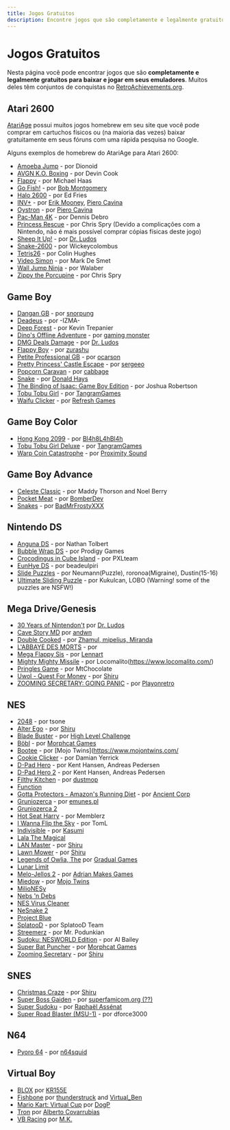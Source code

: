 ```yaml
---
title: Jogos Gratuitos
description: Encontre jogos que são completamente e legalmente gratuitos para baixar e jogar em seus emuladores. Muitos deles têm conjuntos de conquistas no RetroAchievements.
---
```


# Jogos Gratuitos

Nesta página você pode encontrar jogos que são **completamente e legalmente gratuitos para baixar e jogar em seus emuladores**. Muitos deles têm conjuntos de conquistas no [RetroAchievements.org](https://retroachievements.org).

## Atari 2600

[AtariAge](https://atariage.com/) possui muitos jogos homebrew em seu site que você pode comprar em cartuchos físicos ou (na maioria das vezes) baixar gratuitamente em seus fóruns com uma rápida pesquisa no Google.

Alguns exemplos de homebrew do AtariAge para Atari 2600:

- [Amoeba Jump](http://atariage.com/forums/topic/280211-amoeba-jump/) - por Dionoid
- [AVGN K.O. Boxing](https://atariage.com/forums/topic/149089-angry-video-game-nerd-ko-boxing/) - por Devin Cook
- [Flappy](https://atariage.com/forums/topic/222161-flappy-my-1st-released-game/) - por Michael Haas
- [Go Fish!](https://www.atariage.com/software_page.php?SoftwareLabelID=2721) - por [Bob Montgomery](https://www.atariage.com/programmer_page.php?ProgrammerID=319)
- [Halo 2600](https://atariage.com/forums/topic/166916-halo-for-the-2600-released-at-cge-download-the-game-here/) - por Ed Fries
- [INV+](https://atariage.com/software_page.php?SoftwareLabelID=2691) - por [Erik Mooney](https://atariage.com/programmer_page.php?ProgrammerID=137), [Piero Cavina](https://atariage.com/programmer_page.php?ProgrammerID=138)
- [Oystron](https://atariage.com/software_page.php?SoftwareLabelID=869) - por [Piero Cavina](https://atariage.com/programmer_page.php?ProgrammerID=138)
- [Pac-Man 4K](https://atariage.com/forums/topic/277992-pac-man-4k-old-vs-new-clarification-2600/) - por Dennis Debro
- [Princess Rescue](https://atariage.com/forums/topic/215058-princess-rescue-binaries-released/) - por Chris Spry (Devido a complicações com a Nintendo, não é mais possível comprar cópias físicas deste jogo)
- [Sheep It Up!](https://drludos.itch.io/sheep-it-up-2600) - por [Dr. Ludos](https://drludos.itch.io/)
- [Snake-2600](https://atariage.com/forums/blogs/entry/7740-snake-2600/) - por Wickeycolombus
- [Tetris26](https://github.com/udibr/tetris26) - por Colin Hughes
- [Video Simon](https://atariage.com/software_page.php?SoftwareLabelID=873) - por Mark De Smet
- [Wall Jump Ninja](https://atariage.com/forums/topic/232200-ninja-wall-jump-game-wip/page-6#entry3154689) - por Walaber
- [Zippy the Porcupine](https://atariage.com/forums/topic/269247-zippy-the-porcupine-binary-released/) - por Chris Spry

## Game Boy

- [Dangan GB](https://snorpung.itch.io/dangan-gb) - por [snorpung](https://snorpung.itch.io/)
- [Deadeus](https://izma.itch.io/deadeus) - por -IZMA-
- [Deep Forest](https://small.itch.io/deep-forest) - por Kevin Trepanier
- [Dino's Offline Adventure](https://gaming-monster.itch.io/dinos-offline-adventure) - por [gaming monster](https://gaming-monster.itch.io/)
- [DMG Deals Damage](https://drludos.itch.io/dmg-deals-damage) - por [Dr. Ludos](https://drludos.itch.io/)
- [Flappy Boy](https://zurashu.itch.io/flappy-boy) - por [zurashu](https://zurashu.itch.io/)
- [Petite Professional GB](https://ocarson.itch.io/petite-professional-gb) - por [ocarson](https://ocarson.itch.io/)
- [Pretty Princess' Castle Escape](https://sergeeo.itch.io/pretty-princess-castle-escape) - por [sergeeo](https://sergeeo.itch.io/)
- [Popcorn Caravan](https://cabbage.itch.io/gbjam6) - por [cabbage](https://cabbage.itch.io/)
- [Snake](https://donaldhays.com/projects/snake/) - por [Donald Hays](https://donaldhays.com/)
- [The Binding of Isaac: Game Boy Edition](https://jrob774.itch.io/the-binding-of-isaac-gbjam8-edition) - por Joshua Robertson
- [Tobu Tobu Girl](https://tangramgames.dk/tobutobugirl/) - por [TangramGames](https://tangramgames.dk/)
- [Waifu Clicker](https://refreshgames.itch.io/waifu-clicker) - por [Refresh Games](https://refreshgames.itch.io/)

## Game Boy Color

- [Hong Kong 2099](https://bl4h8l4hbl4h.itch.io/hong-kong-2099-for-gameboy) - por [Bl4h8L4hBl4h](https://retroachievements.org/user/Bl4h8L4hBl4h)
- [Tobu Tobu Girl Deluxe](https://tangramgames.dk/tobutobugirldx/) - por [TangramGames](https://tangramgames.dk/)
- [Warp Coin Catastrophe](http://game.warp.world/) - por [Proximity Sound](https://proximitysound.itch.io/)

## Game Boy Advance

- [Celeste Classic](https://github.com/JeffRuLz/Celeste-Classic-GBA/releases/tag/v1.0) - por Maddy Thorson and Noel Berry
- [Pocket Meat](https://bomberdev.itch.io/pocket-meat) - por [BomberDev](https://bomberdev.itch.io/)
- [Snakes](http://puu.sh/g3QGQ/dd42da818e.zip) - por [BadMrFrostyXXX](https://retroachievements.org/user/BadMrFrostyXXX)

## Nintendo DS

- [Anguna DS](https://gamebrew.org/wiki/Anguna) - por Nathan Tolbert
- [Bubble Wrap DS](https://www.gamebrew.org/wiki/Bubble_Wrap_DS) - por Prodigy Games
- [Crocodingus in Cube Island](https://gamebrew.org/wiki/Crocodingus_in_Cube_Island) - por PXLteam
- [EunHye DS](https://gamebrew.org/wiki/EunHye_DS) - por beadeulpiri
- [Slide Puzzles](https://retroachievements.org/viewtopic.php?t=10222) - por Neumann(Puzzle), roronoa(Migraine), Dustin(15-16)
- [Ultimate Sliding Puzzle](https://retroachievements.org/viewtopic.php?t=10793) - por Kukulcan, LOBO (Warning! some of the puzzles are NSFW!)

## Mega Drive/Genesis

- [30 Years of Nintendon't](https://drludos.itch.io/30-years-of-nintendont) por [Dr. Ludos](https://itch.io/profile/drludos)
- [Cave Story MD](https://github.com/andwn/cave-story-md/releases) por [andwn](https://github.com/andwn)
- [Double Cooked](https://zhamul.itch.io/double-cooked) - por [Zhamul, mipelius, Miranda](https://zhamul.itch.io/)
- [L'ABBAYE DES MORTS](https://playonretro.itch.io/labbaye-des-morts-megadrivegenesis-por-002) - por
- [Mega Flappy Sis](https://harlequin.itch.io/mega-flappy-sys) - por [Lennart](https://harlequin.itch.io/)
- [Mighty Mighty Missile](https://playonretro.itch.io/labbaye-des-morts-megadrivegenesis-por-002) - por Locomalito(https://www.locomalito.com/)
- [Pringles Game](http://68000.web.fc2.com/pringles.html) - por MtChocolate
- [Uwol - Quest For Money](https://shiru.untergrund.net/files/smd/uwol_quest_for_money.zip) - por [Shiru](https://shiru.untergrund.net/software.shtml)
- [ZOOMING SECRETARY: GOING PANIC](https://playonretro.itch.io/zooming-secretary-going-panic-megadrivegenesis-por-006) - por [Playonretro](https://playonretro.itch.io/)

## NES

- [2048](https://www.romhacking.net/homebrew/65/) - por tsone
- [Alter Ego](https://shiru.untergrund.net/files/nes/alter_ego.zip) - por [Shiru](https://shiru.untergrund.net/software.shtml)
- [Blade Buster](http://hlc6502.web.fc2.com/BB_20120301.zip) - por [High Level Challenge](http://hlc6502.web.fc2.com/Bbuster.htm)
- [Böbl](https://neshomebrew.ca/contest19/) - por [Morphcat Games](http://morphcat.de/)
- [Bootee](https://www.mojontwins.com/juegos_mojonos/bootee-nes/) - por [Mojo Twins](https://www.mojontwins.com/
- [Cookie Clicker](http://pineight.com/cookieclicker/) - por Damian Yerrick
- [D-Pad Hero](https://dpadhero.com/Download.html) - por Kent Hansen, Andreas Pedersen
- [D-Pad Hero 2](https://dpadhero.com/Download.html) - por Kent Hansen, Andreas Pedersen
- [Filthy Kitchen](https://dustmop.itch.io/filthy-kitchen) - por [dustmop](https://dustmop.itch.io/)
- [Function](http://nesdevcompo.nintendoage.com/contest14/)
- [Gotta Protectors - Amazon's Running Diet](http://www.ancient.co.jp/~game/download/GottaProtectors_AmazonsRunningDiet.zip) - por [Ancient Corp](http://www.ancient.co.jp/~game/mamotte_knight2/)
- [Gruniozerca](http://emunes.pl/grunio/) - por [emunes.pl](http://emunes.pl/)
- [Gruniozerca 2](http://nesdevcompo.nintendoage.com/contest17/)
- [Hot Seat Harry](http://www.nesworld.com/article.php?system=nes&) - por Memblerz
- [I Wanna Flip the Sky](https://www.neoflash.com/forum/index.php?topic=7472.0_) - por TomL
- [Indivisible](https://kasumi.itch.io/indivisible) - por [Kasumi](https://kasumi.itch.io/)
- [Lala The Magical](http://nesdevcompo.nintendoage.com/contest16/)
- [LAN Master](https://shiru.untergrund.net/files/nes/lan_master.zip) - por [Shiru](https://shiru.untergrund.net/software.shtml)
- [Lawn Mower](https://shiru.untergrund.net/files/nes/lawn_mower.zip) - por [Shiru](https://shiru.untergrund.net/software.shtml)
- [Legends of Owlia, The](http://www.gradualgames.com/p/the-legends-of-owlia_1.html) por [Gradual Games](http://www.gradualgames.com/)
- [Lunar Limit](https://www.romhacking.net/homebrew/100/)
- [Melo-Jellos 2](https://adrianmakesgames.itch.io/melo-jellos-2) - por [Adrian Makes Games](https://adrianmakesgames.itch.io/)
- [Miedow](https://forums.nesdev.com/viewtopic.php?f=33&t=16889) - por [Mojo Twins](https://www.mojontwins.com/)
- [MilioNESy](http://nesdevcompo.nintendoage.com/contest14/)
- [Nebs 'n Debs](http://nesdevcompo.nintendoage.com/contest16/)
- [NES Virus Cleaner](https://www.romhacking.net/homebrew/32/)
- [NeSnake 2](https://www.romhacking.net/homebrew/30/)
- [Project Blue](http://nesdevcompo.nintendoage.com/contest17/)
- [SplatooD](https://www.reddit.com/r/splatoon/comments/3te61d/splatood_a_splatooninspired_demake_for_the_nes/) - por SplatooD Team
- [Streemerz](https://www.fauxgame.com/) - por Mr. Podunkian
- [Sudoku: NESWORLD Edition](https://www.romhacking.net/homebrew/17/) - por Al Bailey
- [Super Bat Puncher](http://morphcat.de/superbatpuncher) - por [Morphcat Games](http://morphcat.de/)
- [Zooming Secretary](https://shiru.untergrund.net/files/nes/zooming_secretary.zip) - por [Shiru](https://shiru.untergrund.net/software.shtml)

## SNES

- [Christmas Craze](https://www.romhacking.net/homebrew/89/) - por [Shiru](https://www.romhacking.net/community/1492/)
- [Super Boss Gaiden](https://superbossgaiden.superfamicom.org/) - por [superfamicom.org (??)](https://superfamicom.org/)
- [Super Sudoku](https://www.raphnet.net/divers/retro_challenge_2019_03/index_en.php) - por [Raphaël Assénat](https://www.raphnet.net/index_en.php)
- [Super Road Blaster (MSU-1)](https://www.zeldix.net/t1448-super-road-blaster) - por dforce3000

## N64

- [Pyoro 64](https://n64squid.com/pyoro-64/) - por [n64squid](https://n64squid.com)

## Virtual Boy

- [BLOX](https://www.planetvb.com/modules/games/?h001g) por [KR155E](https://www.planetvb.com/modules/usercenter/index.php?section=profile&uid=1)
- [Fishbone](https://www.planetvb.com/modules/games/?h078g) por [thunderstruck](https://www.planetvb.com/modules/usercenter/index.php?section=profile&uid=1709) and [Virtual_Ben](https://www.planetvb.com/modules/usercenter/index.php?section=profile&uid=2029)
- [Mario Kart: Virtual Cup](https://www.planetvb.com/modules/games/?h044d) por [DogP](https://www.planetvb.com/modules/usercenter/index.php?section=projects&uid=10)
- [Tron](https://www.planetvb.com/modules/games/?h010g) por [Alberto Covarrubias](https://www.planetvb.com/modules/usercenter/index.php?section=profile&uid=711)
- [VB Racing](https://www.planetvb.com/modules/games/?h045g) por [M.K.](https://www.planetvb.com/modules/usercenter/index.php?section=profile&uid=843)
